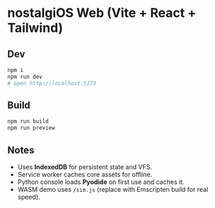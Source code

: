 
# nostalgiOS Web (Vite + React + Tailwind)

## Dev
```bash
npm i
npm run dev
# open http://localhost:5173
```

## Build
```bash
npm run build
npm run preview
```

## Notes
- Uses **IndexedDB** for persistent state and VFS.
- Service worker caches core assets for offline.
- Python console loads **Pyodide** on first use and caches it.
- WASM demo uses `/sim.js` (replace with Emscripten build for real speed).
